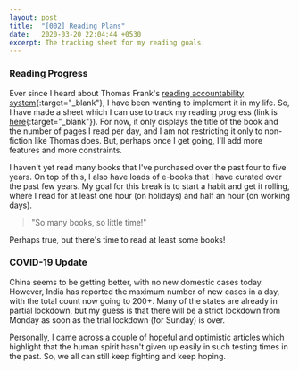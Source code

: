 ```yaml
---
layout: post
title:  "[002] Reading Plans"
date:   2020-03-20 22:04:44 +0530
excerpt: The tracking sheet for my reading goals.
---
```


### Reading Progress

Ever since I heard about Thomas Frank's [reading accountability system](https://collegeinfogeek.com/25pages/){:target="_blank"}, I have been wanting to implement it in my life. So, I have made a sheet which I can use to track my reading progress (link is [here](https://docs.google.com/spreadsheets/d/e/2PACX-1vTNBPS_v6iWKphkLI2sJ5VP91DHs0HaHp_3x7BBs1xobIIhNkgkYJmjdgdcr4PlF0x1BMgKnOXHc6l2/pubhtml?gid=1307999830&single=true){:target="_blank"}). For now, it only displays the title of the book and the number of pages I read per day, and I am not restricting it only to non-fiction like Thomas does. But, perhaps once I get going, I'll add more features and more constraints.

I haven't yet read many books that I've purchased over the past four to five years. On top of this, I also have loads of e-books that I have curated over the past few years. My goal for this break is to start a habit and get it rolling, where I read for at least one hour (on holidays) and half an hour (on working days).

> "So many books, so little time!"

Perhaps true, but there's time to read at least some books!

### COVID-19 Update

China seems to be getting better, with no new domestic cases today. However, India has reported the maximum number of new cases in a day, with the total count now going to 200+. Many of the states are already in partial lockdown, but my guess is that there will be a strict lockdown from Monday as soon as the trial lockdown (for Sunday) is over.

Personally, I came across a couple of hopeful and optimistic articles which highlight that the human spirit hasn't given up easily in such testing times in the past. So, we all can still keep fighting and keep hoping.

